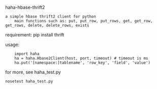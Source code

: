haha-hbase-thrift2    

    a simple hbase thrift2 client for python
        main functions such as: put, put_row, put_rows, get, get_row, get_rows, delete, delete_rows, exists 
        

requirement:
        pip install thrift
     
   
usage:
   
        import haha
        ha = haha.Hbase2Client(host, port, timeout) # timeout is ms
        ha.put('[namespace:]tablename', 'row_key', 'field', 'value')
        
for more, see haha_test.py
    
    nosetest haha_test.py
    
    
